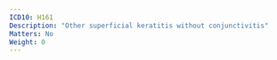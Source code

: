 ```yaml
---
ICD10: H161
Description: "Other superficial keratitis without conjunctivitis"
Matters: No
Weight: 0
---
```


